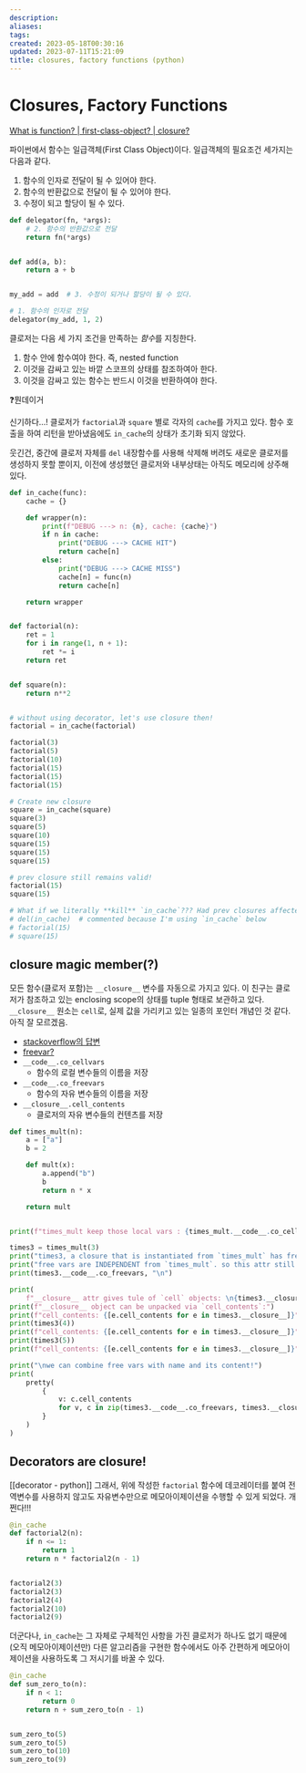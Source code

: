 ```yaml
---
description:
aliases: 
tags: 
created: 2023-05-18T00:30:16
updated: 2023-07-11T15:21:09
title: closures, factory functions (python)
---
```

# Closures, Factory Functions

[What is function? | first-class-object? | closure?](https://shoark7.github.io/programming/python/closure-in-python)

파이썬에서 함수는 일급객체(First Class Object)이다. 일급객체의 필요조건 세가지는 다음과 같다.

1. 함수의 인자로 전달이 될 수 있어야 한다.
2. 함수의 반환값으로 전달이 될 수 있어야 한다.
3. 수정이 되고 할당이 될 수 있다.

```python
def delegator(fn, *args):
    # 2. 함수의 반환값으로 전달
    return fn(*args)


def add(a, b):
    return a + b


my_add = add  # 3. 수정이 되거나 할당이 될 수 있다.

# 1. 함수의 인자로 전달
delegator(my_add, 1, 2)
```

클로저는 다음 세 가지 조건을 만족하는 *함수*를 지칭한다.

1. 함수 안에 함수여야 한다. 즉, nested function
2. 이것을 감싸고 있는 바깥 스코프의 상태를 참조하여아 한다.
3. 이것을 감싸고 있는 함수는 반드시 이것을 반환하여야 한다.

❓뭔데이거

신기하다...! 클로저가 `factorial`과 `square` 별로 각자의 `cache`를 가지고 있다. 함수 호출을 하여 리턴을 받아냈음에도 `in_cache`의 상태가 초기화 되지 않았다.

웃긴건, 중간에 클로저 자체를 `del` 내장함수를 사용해 삭제해 버려도 새로운 클로저를 생성하지 못할 뿐이지, 이전에 생성했던 클로저와 내부상태는 아직도 메모리에 상주해 있다.

```python
def in_cache(func):
    cache = {}

    def wrapper(n):
        print(f"DEBUG ---> n: {n}, cache: {cache}")
        if n in cache:
            print("DEBUG ---> CACHE HIT")
            return cache[n]
        else:
            print("DEBUG ---> CACHE MISS")
            cache[n] = func(n)
            return cache[n]

    return wrapper


def factorial(n):
    ret = 1
    for i in range(1, n + 1):
        ret *= i
    return ret


def square(n):
    return n**2


# without using decorator, let's use closure then!
factorial = in_cache(factorial)

factorial(3)
factorial(5)
factorial(10)
factorial(15)
factorial(15)
factorial(15)

# Create new closure
square = in_cache(square)
square(3)
square(5)
square(10)
square(15)
square(15)
square(15)

# prev closure still remains valid!
factorial(15)
square(15)

# What if we literally **kill** `in_cache`??? Had prev closures affected???
# del(in_cache)  # commented because I'm using `in_cache` below
# factorial(15)
# square(15)

```

## **closure** magic member(?)

모든 함수(클로저 포함)는 `__closure__` 변수를 자동으로 가지고 있다. 이 친구는 클로저가 참조하고 있는 enclosing scope의 상태를 tuple 형태로 보관하고 있다. `__closure__` 원소는 `cell`로, 실제 값을 가리키고 있는 일종의 포인터 개념인 것 같다. 아직 잘 모르겠음.

- [stackoverflow의 답변](https://stackoverflow.com/a/23830790)
- [freevar?](https://en.wikipedia.org/wiki/Free_variables_and_bound_variables)
- `__code__.co_cellvars`
  - 함수의 로컬 변수들의 이름을 저장
- `__code__.co_freevars`
  - 함수의 자유 변수들의 이름을 저장
- `__closure__.cell_contents`
  - 클로저의 자유 변수들의 컨텐츠를 저장

```python
def times_mult(n):
    a = ["a"]
    b = 2

    def mult(x):
        a.append("b")
        b
        return n * x

    return mult


print(f"times_mult keep those local vars : {times_mult.__code__.co_cellvars}")

times3 = times_mult(3)
print("times3, a closure that is instantiated from `times_mult` has free vars.")
print("free vars are INDEPENDENT from `times_mult`. so this attr still alives!")
print(times3.__code__.co_freevars, "\n")

print(
    f"__closure__ attr gives tule of `cell` objects: \n{times3.__closure__}\n")
print(f"__closure__ object can be unpacked via `cell_contents`:")
print(f"cell_contents: {[e.cell_contents for e in times3.__closure__]}")
print(times3(4))
print(f"cell_contents: {[e.cell_contents for e in times3.__closure__]}")
print(times3(5))
print(f"cell_contents: {[e.cell_contents for e in times3.__closure__]}")

print("\nwe can combine free vars with name and its content!")
print(
    pretty(
        {
            v: c.cell_contents
            for v, c in zip(times3.__code__.co_freevars, times3.__closure__)
        }
    )
)

```

## Decorators are closure!
[[decorator - python]]
그래서, 위에 작성한 `factorial` 함수에 데코레이터를 붙여 전역변수를 사용하지 않고도 자유변수만으로 메모아이제이션을 수행할 수 있게 되었다. 개쩐다!!!

```python
@in_cache
def factorial2(n):
    if n <= 1:
        return 1
    return n * factorial2(n - 1)


factorial2(3)
factorial2(3)
factorial2(4)
factorial2(10)
factorial2(9)

```

더군다나, `in_cache`는 그 자체로 구체적인 사항을 가진 클로저가 하나도 없기 때문에(오직 메모아이제이션만) 다른 알고리즘을 구현한 함수에서도 아주 간편하게 메모아이제이션을 사용하도록 그 저시기를 바꿀 수 있다.

```python
@in_cache
def sum_zero_to(n):
    if n < 1:
        return 0
    return n + sum_zero_to(n - 1)


sum_zero_to(5)
sum_zero_to(5)
sum_zero_to(10)
sum_zero_to(9)
```